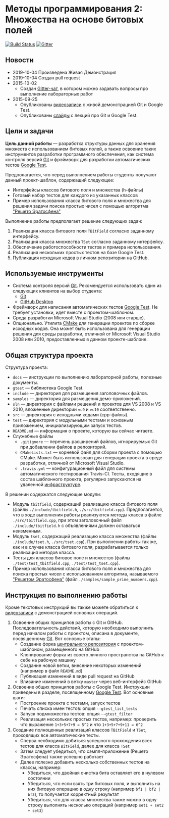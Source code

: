 # Методы программирования 2: Множества на основе битовых полей

[![Build Status](https://travis-ci.org/UNN-VMK-Software/mp2-lab1-set.svg)][travis]
[![Gitter](https://badges.gitter.im/Join%20Chat.svg)][gitter]

<!-- TODO
  -
-->

## Новости

  - 2019-10-04 Произведена Живая Демонстрация
  - 2019-10-04 Создан pull request
  - 2015-10-02
    - Создан [Gitter-чат][gitter], в котором можно задавать вопросы про выполнение лабораторных работ
  - 2015-09-25
    - Опубликованы [видеозаписи][youtube-playlist] с живой демонстрацией Git и
      Google Test.
    - Опубликованы [слайды][slides] с лекций про Git и Google Test.

## Цели и задачи

__Цель данной работы__  — разработка структуры данных для хранения множеств с
использованием битовых полей, а также освоение таких инструментов разработки
программного обеспечения, как система контроля версий [Git][git] и фрэймворк для
разработки автоматических тестов [Google Test][gtest].

Предполагается, что перед выполнением работы студенты получают данный
проект-шаблон, содержащий следующее:

 - Интерфейсы классов битового поля и множества (h-файлы)
 - Готовый набор тестов для каждого из указанных классов
 - Пример использования класса битового поля и множества для решения задачи
   поиска простых чисел с помощью алгоритма ["Решето Эратосфена"][sieve]

Выполнение работы предполагает решение следующих задач:

  1. Реализация класса битового поля `TBitField` согласно заданному интерфейсу.
  1. Реализация класса множества `TSet` согласно заданному интерфейсу.
  1. Обеспечение работоспособности тестов и примера использования.
  1. Реализация нескольких простых тестов на базе Google Test.
  1. Публикация исходных кодов в личном репозитории на GitHub.

## Используемые инструменты

  - Система контроля версий [Git][git]. Рекомендуется использовать один из
    следующих клиентов на выбор студента:
    - [Git](https://git-scm.com/downloads)
    - [GitHub Desktop](https://desktop.github.com)
  - Фреймворк для написания автоматических тестов [Google Test][gtest]. Не
    требует установки, идет вместе с проектом-шаблоном.
  - Среда разработки Microsoft Visual Studio (2008 или старше).
  - Опционально. Утилита [CMake](http://www.cmake.org) для генерации проектов по
    сборке исходных кодов. Она может быть использована для генерации решения для
    среды разработки, отличной от Microsoft Visual Studio 2008 или 2010, предоставленных в данном проекте-шаблоне.

## Общая структура проекта

Структура проекта:

  - `docs` — инструкции по выполнению лабораторной работы, полезные документы.
  - `gtest` — библиотека Google Test.
  - `include` — директория для размещения заголовочных файлов.
  - `samples` — директория для размещения демо-приложений.
  - `sln` — директория с файлами решений и проектов для VS 2008 и VS 2010,
    вложенные директории `vc9` и `vc10` соответственно.
  - `src` — директория с исходными кодами (cpp-файлы).
  - `test` — директория с модульными тестами и основным приложением,
    инициализирующим запуск тестов.
  - `README.md` — информация о проекте, которую вы сейчас читаете.
  - Служебные файлы
    - `.gitignore` — перечень расширений файлов, игнорируемых Git при добавлении
      файлов в репозиторий.
    - `CMakeLists.txt` — корневой файл для сборки проекта с помощью CMake. Может
      быть использован для генерации проекта в среде разработки, отличной от
      Microsoft Visual Studio.
    - `.travis.yml` — конфигурационный файл для системы автоматического
      тестирования Travis-CI. Тесты, входящие в состав шаблонного проекта,
      регулярно запускаются на удаленной [инфраструктуре][travis].

В решении содержатся следующие модули:

  - Модуль `tbitfield`, содержащий реализацию класса битового поля (файлы
    `./include/tbitfield.h`, `./src/tbitfield.cpp`). Предполагается, что в ходе
    выполнения работы реализуются методы класса в файле `./src/tbitfield.cpp`,
    при этом заголовочный файл `./include/tbitfield.h` с объявлениями должен
    оставаться неизменным.
  - Модуль `tset`, содержащий реализацию класса множества (файлы
    `./include/tset.h`, `./src/tset.cpp`). При выполнении работы так же, как и в
    случае класса битового поля, разрабатывается только реализация методов
    класса.
  - Тесты для классов битовое поле и множество (файлы
    `./test/test_tbitfield.cpp`, `./test/test_tset.cpp`).
  - Пример использования класса битового поля и множества для поиска простых
    чисел с использованием алгоритма, называемого ["Решетом Эратосфена"][sieve]
    (файл `./samples/sample_prime_numbers.cpp`).

## Инструкция по выполнению работы

Кроме текстовых инструкций вы также можете обратиться к
[видеозаписи][youtube-playlist] с демонстрацией основных операций.

  1. Освоение общих принципов работы с Git и GitHub. Последовательность
     действий, которую необходимо выполнить перед началом работы с проектом,
     описана в документе, посвященному [Git][git-guide]. Вот основные этапы:
     - Создание форка [центрального репозитория][upstream] с проектом-шаблоном,
       размещенного на GitHub
     - Клонирование форка из своего личного пространства на GitHub к себе на
       рабочую машину
     - Создание новой ветки, внесение некоторых изменений (например в файл
       `README.md`)
     - Публикация изменений в виде pull request на GitHub
     - Вливание изменений в ветку `master` через веб-интерфейс GitHub
  1. Освоение общих принципов работы с Google Test. Инструкции приведены в
     разделе, посвященному [Google Test][gtest-guide]. Вот основные шаги:
     - Построение проекта с тестами, запуск тестов
     - Печать списка имен тестов: опция `--gtest_list_tests`
     - Запуск подмножества тестов: опция `--gtest_filter`
     - Реализация нескольких простых тестов, например: проверить что
       выражение `1+3+5+7+9 = 5^2` и что `1+3+5+7+9+11 = 6^2`
  1. Создание полноценных реализаций классов `TBitField` и `TSet`, проходящих
     все автоматические тесты.
     - Сперва необходимо добиться успешного прохождения всех тестов для класса
       `BitField`, далее для класса `TSet`
     - Затем следует убедиться, что сэмпл-приложение (Решето Эратосфена) также
       успешно работает
     - Далее полезно добавить несколько собственных тестов на классы, например:
       - Убедиться, что двойная очистка бита оставляет его в нулевом состоянии
       - Убедиться, что если взять три битовых поля, и выполнить на них битовую
         операцию в одну строку (например `bf1 | bf2 | bf3`), то получается
         корректный результат
       - Убедиться, что для класса множества также можно в одну строку выполнять
         несколько операций (например `set1 + set2 + set3`)

<!-- LINKS -->

[git]:         https://git-scm.com/book/ru/v2
[gtest]:       https://github.com/google/googletest
[sieve]:       http://habrahabr.ru/post/91112
[travis]:      https://travis-ci.org/UNN-VMK-Software/mp2-lab1-set
[git-guide]:   https://github.com/UNN-VMK-Software/mp2-lab1-set/blob/master/docs/part1-git.md
[gtest-guide]: https://github.com/UNN-VMK-Software/mp2-lab1-set/blob/master/docs/part2-google-test.md
[youtube-playlist]: https://www.youtube.com/playlist?list=PLSzOhsr5tmhrgV7u7CSzX4Ki1a9r0AKzV
[slides]:      https://github.com/UNN-VMK-Software/mp2-lab1-set/tree/master/docs/slides
[upstream]:    https://github.com/UNN-VMK-Software/mp2-lab1-set
[gitter]:      https://gitter.im/UNN-VMK-Software/mp2-lab1-set
